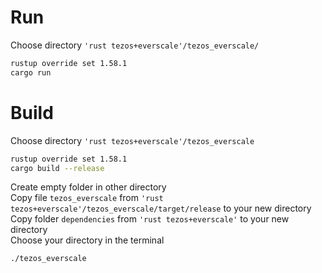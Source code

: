 # Run
Choose directory `'rust tezos+everscale'/tezos_everscale/`  
```bash
rustup override set 1.58.1
cargo run
```

# Build
Choose directory `'rust tezos+everscale'/tezos_everscale`  
```bash
rustup override set 1.58.1
cargo build --release
```
Create empty folder in other directory  
Copy file `tezos_everscale` from `'rust tezos+everscale'/tezos_everscale/target/release` to your new directory  
Copy folder `dependencies` from `'rust tezos+everscale'` to your new directory  
Choose your directory in the terminal  
```bash
./tezos_everscale
```
